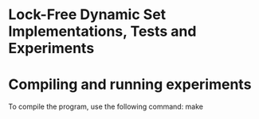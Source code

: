 # Lock-Free Dynamic Set Implementations, Tests and Experiments


# Compiling and running experiments
To compile the program, use the following command:
	make




